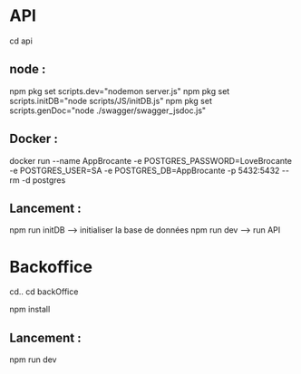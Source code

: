 # API

cd api

## node :
npm pkg set scripts.dev="nodemon server.js"
npm pkg set scripts.initDB="node scripts/JS/initDB.js"
npm pkg set scripts.genDoc="node ./swagger/swagger_jsdoc.js"

## Docker :
docker run --name AppBrocante -e POSTGRES_PASSWORD=LoveBrocante -e POSTGRES_USER=SA -e POSTGRES_DB=AppBrocante -p 5432:5432 --rm -d postgres

## Lancement :
npm run initDB --> initialiser la base de données
npm run dev --> run API

# Backoffice

cd..
cd backOffice

npm install

## Lancement :
npm run dev